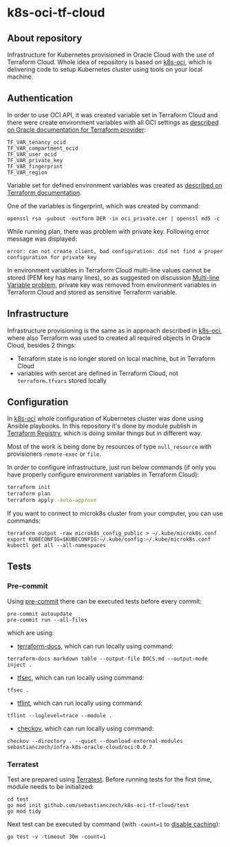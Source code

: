 # k8s-oci-tf-cloud

## About repository

Infrastructure for Kubernetes provisioned in Oracle Cloud with the use of Terraform Cloud.
Whole idea of repository is based on [k8s-oci](https://github.com/sebastianczech/k8s-oci), which is delivering code to setup Kubernetes cluster using tools on your local machine.

## Authentication

In order to use OCI API, it was created variable set in Terraform Cloud and there were create environment variables with all OCI settings as [described on Oracle documentation for Terraform provider](https://docs.oracle.com/en-us/iaas/Content/API/SDKDocs/terraformproviderconfiguration.htm):

```
TF_VAR_tenancy_ocid
TF_VAR_compartment_ocid
TF_VAR_user_ocid
TF_VAR_private_key
TF_VAR_fingerprint
TF_VAR_region
```

Variable set for defined environment variables was created as [described on Terraform documentation](https://learn.hashicorp.com/tutorials/terraform/cloud-create-variable-set?in=terraform/cloud-get-started).

One of the variables is fingerprint, which was created by command:

```
openssl rsa -pubout -outform DER -in oci_private.cer | openssl md5 -c
```

While running plan, there was problem with private key. Following error message was displayed:

```
error: can not create client, bad configuration: did not find a proper configuration for private key
```

In environment variables in Terraform Cloud multi-line values cannot be stored (PEM key has many lines), so as suggested on discussion [Multi-line Variable problem](https://discuss.hashicorp.com/t/multi-line-variable-problem/10750), private key was removed from environment variables in Terraform Cloud and stored as sensitive Terraform variable.

## Infrastructure

Infrastructure provisioning is the same as in approach described in [k8s-oci](https://github.com/sebastianczech/k8s-oci/blob/main/README.md), where also Terraform was used to created all required objects in Oracle Cloud, besides 2 things:
* Terraform state is no longer stored on local machine, but in Terraform Cloud
* variables with sercet are defined in Terraform Cloud, not ``terraform.tfvars`` stored locally

## Configuration

In [k8s-oci](https://github.com/sebastianczech/k8s-oci/blob/main/README.md) whole configuration of Kubernetes cluster was done using Ansible playbooks. In this repository it's done by module publish in [Terraform Registry](https://registry.terraform.io/modules/sebastianczech/conf-k8s-oracle-cloud/oci/latest), which is doing similar things but in different way.

Most of the work is being done by resources of type ``null_resource`` with provisioners ``remote-exec`` or ``file``.

In order to configure infrastructure, just run below commands (if only you have properly configure environment variables in Terraform Cloud):

```bash
terraform init
terraform plan
terraform apply -auto-approve
```

If you want to connect to microk8s cluster from your computer, you can use commands:

```
terraform output -raw microk8s_config_public > ~/.kube/microk8s.conf
export KUBECONFIG=$KUBECONFIG:~/.kube/config:~/.kube/microk8s.conf
kubectl get all --all-namespaces
```

## Tests

### Pre-commit

Using [pre-commit](https://pre-commit.com/) there can be executed tests before every commit:

```
pre-commit autoupdate
pre-commit run --all-files
```

which are using:
* [terraform-docs](https://github.com/terraform-docs/terraform-docs), which can run locally using command: 
```
terraform-docs markdown table --output-file DOCS.md --output-mode inject .
```
* [tfsec](https://github.com/aquasecurity/tfsec), which can run locally using command:
```
tfsec .
```
* [tflint](https://github.com/terraform-linters/tflint), which can run locally using command:
```
tflint --loglevel=trace --module .
```
* [checkov](https://github.com/bridgecrewio/checkov), which can run locally using command:
```
checkov --directory . --quiet --download-external-modules sebastianczech/infra-k8s-oracle-cloud/oci:0.0.7
```

### Terratest

Test are prepared using [Terratest](https://terratest.gruntwork.io/examples/). Before running tests for the first time, module needs to be initialized:

```
cd test
go mod init github.com/sebastianczech/k8s-oci-tf-cloud/test
go mod tidy
```

Next test can be executed by command (with ``-count=1`` to [disable caching](https://dev.to/mcaci/til-a-maybe-unexpected-usage-of-the-count-flag-in-go-tests-3dip)):

```
go test -v -timeout 30m -count=1
```
